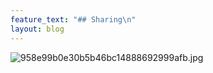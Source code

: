 ```yaml
---
feature_text: "## Sharing\n"
layout: blog
---
```


![958e99b0e30b5b46bc14888692999afb.jpg](/uploads/958e99b0e30b5b46bc14888692999afb.jpg)
